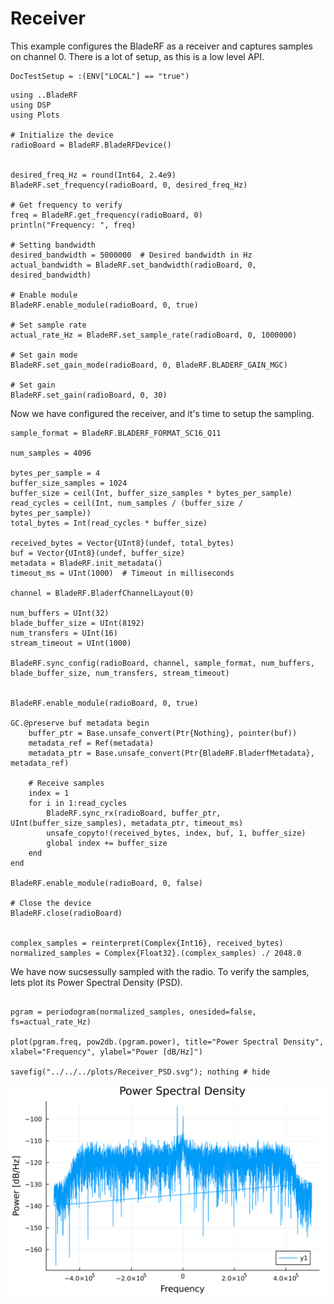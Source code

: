 # Receiver

This example configures the BladeRF as a receiver and captures samples on channel 0.
There is a lot of setup, as this is a low level API.

```@meta
DocTestSetup = :(ENV["LOCAL"] == "true")
```

```@example Receiver
using ..BladeRF
using DSP
using Plots

# Initialize the device
radioBoard = BladeRF.BladeRFDevice()


desired_freq_Hz = round(Int64, 2.4e9)
BladeRF.set_frequency(radioBoard, 0, desired_freq_Hz)

# Get frequency to verify
freq = BladeRF.get_frequency(radioBoard, 0)
println("Frequency: ", freq)

# Setting bandwidth
desired_bandwidth = 5000000  # Desired bandwidth in Hz
actual_bandwidth = BladeRF.set_bandwidth(radioBoard, 0, desired_bandwidth)

# Enable module
BladeRF.enable_module(radioBoard, 0, true)

# Set sample rate
actual_rate_Hz = BladeRF.set_sample_rate(radioBoard, 0, 1000000)

# Set gain mode
BladeRF.set_gain_mode(radioBoard, 0, BladeRF.BLADERF_GAIN_MGC)

# Set gain
BladeRF.set_gain(radioBoard, 0, 30)

```

Now we have configured the receiver, and it's time to setup the sampling.

```@example Receiver
sample_format = BladeRF.BLADERF_FORMAT_SC16_Q11

num_samples = 4096

bytes_per_sample = 4
buffer_size_samples = 1024
buffer_size = ceil(Int, buffer_size_samples * bytes_per_sample)
read_cycles = ceil(Int, num_samples / (buffer_size / bytes_per_sample))
total_bytes = Int(read_cycles * buffer_size)

received_bytes = Vector{UInt8}(undef, total_bytes)
buf = Vector{UInt8}(undef, buffer_size)
metadata = BladeRF.init_metadata()
timeout_ms = UInt(1000)  # Timeout in milliseconds

channel = BladeRF.BladerfChannelLayout(0)

num_buffers = UInt(32)
blade_buffer_size = UInt(8192)
num_transfers = UInt(16)
stream_timeout = UInt(1000)

BladeRF.sync_config(radioBoard, channel, sample_format, num_buffers, blade_buffer_size, num_transfers, stream_timeout)


BladeRF.enable_module(radioBoard, 0, true)

GC.@preserve buf metadata begin
    buffer_ptr = Base.unsafe_convert(Ptr{Nothing}, pointer(buf))
    metadata_ref = Ref(metadata)
    metadata_ptr = Base.unsafe_convert(Ptr{BladeRF.BladerfMetadata}, metadata_ref)

    # Receive samples
    index = 1
    for i in 1:read_cycles
        BladeRF.sync_rx(radioBoard, buffer_ptr, UInt(buffer_size_samples), metadata_ptr, timeout_ms)
        unsafe_copyto!(received_bytes, index, buf, 1, buffer_size)
        global index += buffer_size
    end
end

BladeRF.enable_module(radioBoard, 0, false)

# Close the device
BladeRF.close(radioBoard)


complex_samples = reinterpret(Complex{Int16}, received_bytes)
normalized_samples = Complex{Float32}.(complex_samples) ./ 2048.0
```

We have now sucsessully sampled with the radio. To verify the samples, lets plot its Power Spectral Density (PSD).

```@example Receiver

pgram = periodogram(normalized_samples, onesided=false, fs=actual_rate_Hz)

plot(pgram.freq, pow2db.(pgram.power), title="Power Spectral Density", xlabel="Frequency", ylabel="Power [dB/Hz]")

savefig("../../../plots/Receiver_PSD.svg"); nothing # hide
```

![PSD of the samples](https://github.com/ErikBuer/BladeRF.jl/blob/master/plots/Receiver_PSD.svg)